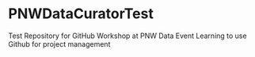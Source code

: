 # PNWDataCuratorTest
Test Repository for GitHub Workshop at PNW Data Event
Learning to use Github for project management

